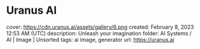 # Uranus AI

cover: https://cdn.uranus.ai/assets/gallery/6.png
created: February 8, 2023 12:53 AM (UTC)
description: Unleash your imagination
folder: AI Systems / AI | Image | Unsorted
tags: ai image, generator
url: https://uranus.ai